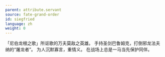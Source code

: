 ```yaml
---
parent: attribute.servant
source: fate-grand-order
id: siegfried
language: zh
weight: 0
---
```


「尼伯龙根之歌」所讴歌的万夫莫敌之英雄。
手持圣剑巴鲁姆克，打倒邪龙法夫纳的“屠龙者”。
为人沉默寡言，重情义。
在战场上总是一马当先保护同伴。
